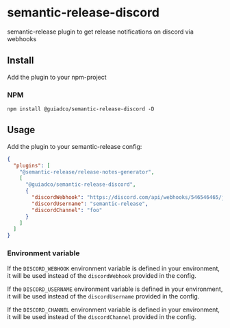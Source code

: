# semantic-release-discord

semantic-release plugin to get release notifications on discord via webhooks

## Install

Add the plugin to your npm-project

### NPM

```shell
npm install @guiadco/semantic-release-discord -D
```

## Usage

Add the plugin to your semantic-release config:

```json
{
  "plugins": [
    "@semantic-release/release-notes-generator",
    [
      "@guiadco/semantic-release-discord",
      {
        "discordWebhook": "https://discord.com/api/webhooks/546546465/jdkjskljdlja-asjdhlasjkldjkl-l_j",
        "discordUsername": "semantic-release",
        "discordChannel": "foo"
      }
    ]
  ]
}
```

### Environment variable

If the ```DISCORD_WEBHOOK``` environment variable is defined in your environment,
it will be used instead of the `discordWebhook` provided in the config.

If the ```DISCORD_USERNAME``` environment variable is defined in your environment,
it will be used instead of the `discordUsername` provided in the config.

If the ```DISCORD_CHANNEL``` environment variable is defined in your environment,
it will be used instead of the `discordChannel` provided in the config.
